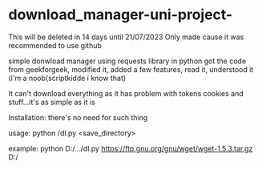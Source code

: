 # download_manager-uni-project-
This will be deleted in 14 days until 21/07/2023
Only made cause it was recommended to use github

simple donwload manager using requests library in python
got the code from geekforgeek, modified it, added a few features, read it, understood it (i'm a noob(scriptkidde i know that)

It can't download everything as it has problem with tokens cookies and stuff...it's as simple as it is

Installation: there's no need for such thing

usage: python <path>/dl.py <url> <save_directory>

example: python D:/.../dl.py https://ftp.gnu.org/gnu/wget/wget-1.5.3.tar.gz D:/
